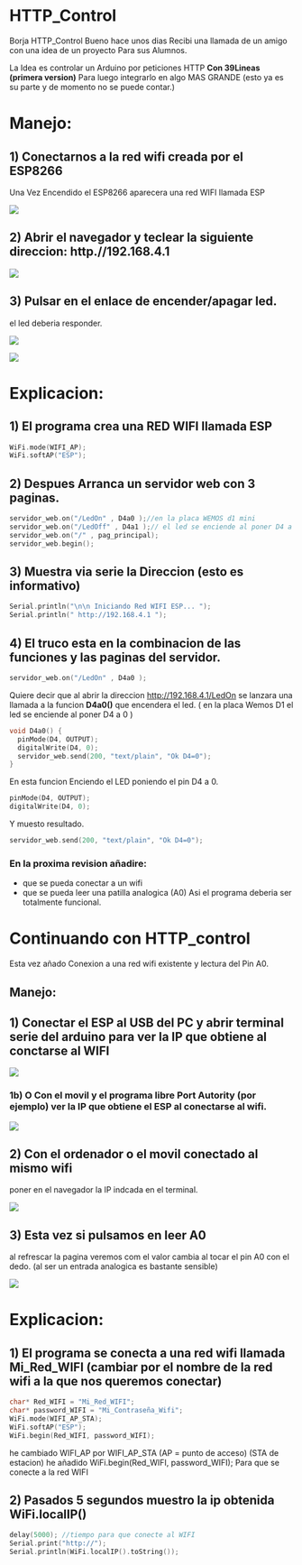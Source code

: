 # HTTP_Control

Borja HTTP_Control
Bueno hace unos dias Recibi una llamada de un amigo con una idea de un proyecto
Para sus Alumnos.

La Idea es controlar un Arduino por peticiones HTTP
**Con 39Lineas (primera version)**
Para luego integrarlo en algo MAS GRANDE
(esto ya es su parte y de momento no se puede contar.)

# Manejo:

## 1) Conectarnos a la red wifi creada por el ESP8266
Una Vez Encendido el ESP8266 aparecera una red WIFI llamada ESP

![](images/HTTP_Control_1_1p.jpg)
## 2) Abrir el navegador y teclear la siguiente direccion: **http.//192.168.4.1**
![](images/HTTP_Control_1_2p.jpg)

## 3) Pulsar en el enlace de encender/apagar led.
el led deberia responder.

![](images/HTTP_Control_1_4p.jpg)

![](images/HTTP_Control_1_3p.jpg)


# Explicacion:

## 1) El programa crea una RED WIFI llamada ESP
```c
WiFi.mode(WIFI_AP);
WiFi.softAP("ESP");
```

## 2) Despues Arranca un servidor web con 3 paginas.
```c
servidor_web.on("/LedOn" , D4a0 );//en la placa WEMOS d1 mini 
servidor_web.on("/LedOff" , D4a1 );// el led se enciende al poner D4 a 0
servidor_web.on("/" , pag_principal);
servidor_web.begin();

```

## 3) Muestra via serie la Direccion (esto es informativo)
```c
Serial.println("\n\n Iniciando Red WIFI ESP... ");
Serial.println(" http://192.168.4.1 ");
```

## 4) El truco esta en la combinacion de las funciones y las paginas del servidor.
```c
servidor_web.on("/LedOn" , D4a0 );
```

Quiere decir que al abrir la direccion http://192.168.4.1/LedOn
se lanzara una llamada a la funcion __D4a0()__ 
que encendera el led.
( en la placa Wemos D1 el led se enciende al poner D4 a 0 )
```c
void D4a0() {
  pinMode(D4, OUTPUT);
  digitalWrite(D4, 0);
  servidor_web.send(200, "text/plain", "Ok D4=0");
}
```

En esta funcion Enciendo el LED poniendo el pin D4 a 0.
```c
pinMode(D4, OUTPUT);
digitalWrite(D4, 0);
```

Y muesto resultado.
```c
servidor_web.send(200, "text/plain", "Ok D4=0");
```

### En la proxima revision añadire:
- que se pueda conectar a un wifi
- que se pueda leer una patilla analogica (A0)
Asi el programa deberia ser totalmente funcional.

# Continuando con HTTP_control
Esta vez añado Conexion a una red wifi existente y lectura del Pin A0.

## Manejo:

## 1) Conectar el ESP al USB del PC y abrir terminal serie del arduino para ver la IP que obtiene al conctarse al WIFI

![](images/HTTP_Control_2_1ap.jpg)

### 1b) O Con el movil y el programa libre **Port Autority** (por ejemplo) ver la IP que obtiene el ESP al conectarse al wifi. 

![](images/HTTP_Control_2_1bp.jpg)

## 2) Con el ordenador o el movil conectado al mismo wifi 
poner en el navegador la IP indcada en el terminal.

![](images/HTTP_Control_2_1.jpg)

## 3) Esta vez si pulsamos en leer A0 
al refrescar la pagina veremos com el valor cambia al tocar el pin A0 con el dedo.
(al ser un entrada analogica es bastante sensible)

![](images/HTTP_Control_2_2.jpg)

# Explicacion:

## 1) El programa se conecta a una red wifi llamada Mi_Red_WIFI (cambiar por el nombre de la red wifi a la que nos queremos conectar)
```c
char* Red_WIFI = "Mi_Red_WIFI";
char* password_WIFI = "Mi_Contraseña_Wifi";
WiFi.mode(WIFI_AP_STA);
WiFi.softAP("ESP");
WiFi.begin(Red_WIFI, password_WIFI);
```
he cambiado WIFI_AP por WIFI_AP_STA 
(AP = punto de acceso) (STA de estacion)
he añadido WiFi.begin(Red_WIFI, password_WIFI);
Para que se conecte a la red WIFI

## 2) Pasados 5 segundos muestro la ip obtenida WiFi.localIP()
```c
delay(5000); //tiempo para que conecte al WIFI
Serial.print("http://"); 
Serial.println(WiFi.localIP().toString());
```
